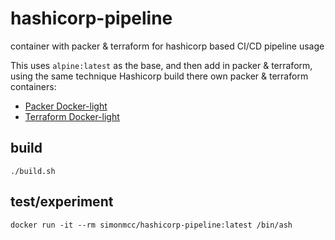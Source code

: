 # hashicorp-pipeline

container with packer & terraform for hashicorp based CI/CD pipeline usage

This uses `alpine:latest` as the base, and then add in packer & terraform, using the same technique Hashicorp build there own packer & terraform containers:

* [Packer Docker-light](https://github.com/hashicorp/docker-hub-images/blob/master/packer/Dockerfile-light)
* [Terraform Docker-light](https://github.com/hashicorp/docker-hub-images/blob/master/terraform/Dockerfile-light)


## build

    ./build.sh

## test/experiment


    docker run -it --rm simonmcc/hashicorp-pipeline:latest /bin/ash
